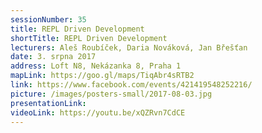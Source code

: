 ```yaml
---
sessionNumber: 35
title: REPL Driven Development
shortTitle: REPL Driven Development
lecturers: Aleš Roubíček, Daria Nováková, Jan Břešťan
date: 3. srpna 2017
address: Loft N8, Nekázanka 8, Praha 1
mapLink: https://goo.gl/maps/TiqAbr4sRTB2
link: https://www.facebook.com/events/421419548252216/
picture: /images/posters-small/2017-08-03.jpg
presentationLink:
videoLink: https://youtu.be/xQZRvn7CdCE
---
```


